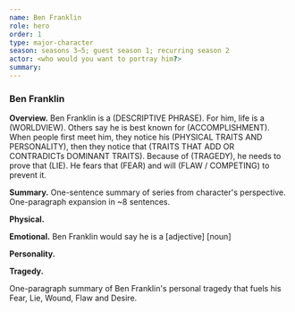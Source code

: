 ```yaml
---
name: Ben Franklin
role: hero
order: 1
type: major-character
season: seasons 3–5; guest season 1; recurring season 2
actor: <who would you want to portray him?>
summary:
---
```


<!-- Snowflake 3 - Character Summary. Take an hour and write a one-page summary sheet that tells
* one-sentence summary of character's storyline
* Secret Desire / Want / Motivation
* Nobel Quest / Goal (SMART)
* Epiphany, how the character changes
* one-paragraph summary of character's storyline

Snowflake 5 - Character Backstory. Take a few hours per character to explore their tragedy and how it propels them forward.

Snowflake 7 - Character Details. Take several hours per character to flesh out the details. -->

### Ben Franklin

**Overview.**
Ben Franklin is a (DESCRIPTIVE PHRASE).
For him, life is a (WORLDVIEW).
Others say he is best known for (ACCOMPLISHMENT).
When people first meet him, they notice his (PHYSICAL TRAITS AND PERSONALITY), then they notice that (TRAITS THAT ADD OR CONTRADICTs DOMINANT TRAITS).
Because of (TRAGEDY), he needs to prove that (LIE).
He fears that (FEAR) and will (FLAW / COMPETING) to prevent it.

**Summary.**
One-sentence summary of series from character's perspective.
One-paragraph expansion in ~8 sentences.
<!-- The Lie Believed -->
<!-- Surprise 1 - Lie Proved -->
<!-- Reaction 1 - Quest Committed -->
<!-- The Truth Voiced -->
<!-- Surprise 2 - Lie Doubted -->
<!-- Surprise 3 - Lie Confronted -->
<!-- Epiphany - Truth Embraced -->

**Physical.**
<!-- Defining Characteristic -->
<!-- Eyes -->
<!-- Hair -->
<!-- Build -->
<!-- Style -->
<!-- Age -->

**Emotional.**
Ben Franklin would say he is a [adjective] [noun]<!-- Identity -->
<!-- Fear / External Conflict / what believes will reoccur -->
<!-- Lie / Internal conflict / believes true due to backstory -->
<!-- Wound / Emotional repercussions-->
<!-- Flaw / bad behavior protecting wound -->
<!--  Desire / Want / Dream -->
<!-- Competing Value / alternate expression of Want counter to series theme -->

**Personality.**
<!-- Social Mask -->
<!-- Humor -->
<!-- Faith -->
<!-- Politics -->
<!-- Upbringing -->
<!-- Education -->
<!-- Work History -->
<!-- Interests -->
<!-- Friends -->
<!-- Foes -->
<!-- Philosophy -->

**Tragedy.**
<!-- Rough out the Dark Moment Story, a short-story like _Butcher of Anderson Station_. -->
One-paragraph summary of Ben Franklin's personal tragedy that fuels his Fear, Lie, Wound, Flaw and Desire.
